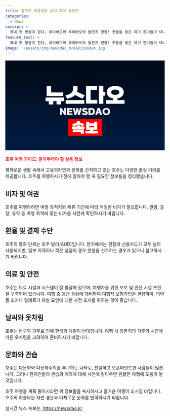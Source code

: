 ```yaml
---
title: 할부지 폭풍성장 루이·후이 돌잔치
categories:
  - News
excerpt: >
  국내 첫 쌍둥이 판다, 루이바오와 후이바오의 돌잔치 현장! 첫돌을 맞은 아기 판다들이 대나무 생일 케이크와 돌상 앞에서 소동을 피우는데... 강철원 사육사의 관찰과 팬들의 축하 속에서, 쌍둥이의 성장 이야기를 만나보세요. 
feature_text: >
  국내 첫 쌍둥이 판다, 루이바오와 후이바오의 돌잔치 현장! 첫돌을 맞은 아기 판다들이 대나무 생일 케이크와 돌상 앞에서 소동을 피우는데... 강철원 사육사의 관찰과 팬들의 축하 속에서, 쌍둥이의 성장 이야기를 만나보세요. 
image: '/assets/img/newsdao_breakingnews.jpg'
---
```


<p><img src="/assets/img/newsdao_breakingnews.jpg" alt="flaretime 속보" /></p>

<p><b><span style="color: #ee2323;">호주 여행 가이드: 알아두어야 할 실용 정보</span></b></p>

<p>평화로운 생활 속에서 고유의자연과 문화를 간직하고 있는 호주는 다양한 즐길 거리를 제공합니다. 호주를 여행하시기 전에 알아야 할 꼭 필요한 정보들을 정리했습니다.</p>

<h2 data-ke-size="size26">비자 및 여권</h2>

<p>호주를 여행하려면 여행 목적지와 체류 기간에 따라 적절한 비자가 필요합니다. 관광, 출장, 유학 등 여행 목적에 맞는 비자를 사전에 확인하시기 바랍니다.</p>

<h2 data-ke-size="size26">환율 및 결제 수단</h2>

<p>호주의 통화 단위는 호주 달러(AUD)입니다. 현지에서는 현찰과 신용카드가 모두 널리 사용되지만, 일부 지역이나 작은 상점의 경우 현찰을 선호하는 경우가 있으니 참고하시기 바랍니다.</p>

<h2 data-ke-size="size26">의료 및 안전</h2>

<p>호주는 의료 시설과 시스템이 잘 발달해 있으며, 여행자를 위한 보호 및 안전 시설 또한 잘 구축되어 있습니다. 여행 중 응급 상황에 대비하여 여행자 보험가입을 권장하며, 의약품 소지나 알레르기 유발 요인에 대한 사전 조치를 취하는 것이 좋습니다.</p>

<h2 data-ke-size="size26">날씨와 옷차림</h2>

<p>호주는 반구와 기후로 인해 한국과 계절이 반대입니다. 여행 시 방문지의 기후와 시즌에 따른 옷차림을 고려하여 준비하시기 바랍니다.</p>

<h2 data-ke-size="size26">문화와 관습</h2>

<p>호주는 다문화와 다문화주의를 추구하는 나라로, 친절하고 오픈마인드한 사람들이 많습니다. 그러나 현지인들의 관습과 예의에 대해 사전에 알아두면 원활한 여행에 도움이 될 것입니다.</p>

<p>호주 여행을 계획 중이시라면 위 정보들을 숙지하시고 즐거운 여행이 되시길 바랍니다. 호주의 아름다운 자연 경관과 다채로운 문화를 만끽하시기 바랍니다.</p>
실시간 뉴스 속보는, <a href="https://newsdao.kr" rel="dofollow">https://newsdao.kr</a>


